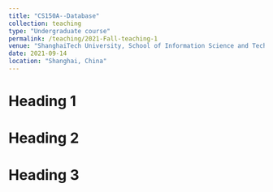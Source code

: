 ```yaml
---
title: "CS150A--Database"
collection: teaching
type: "Undergraduate course"
permalink: /teaching/2021-Fall-teaching-1
venue: "ShanghaiTech University, School of Information Science and Technology"
date: 2021-09-14
location: "Shanghai, China"
---
```


<!---This is a description of a teaching experience. You can use markdown like any other post.--->

Heading 1
======

Heading 2
======

Heading 3
======
